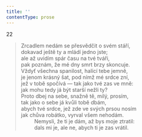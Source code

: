 ```yaml
---
title: ''
contentType: prose
---
```


22

> Zrcadlem nedám se přesvědčit o svém stáří,  
> dokavad ještě ty a mládí jedno jste;  
> ale až uvidím spár času na tvé tváři,  
> pak poznám, že mé dny smrt brzy skoncuje.  
> Vždyť všechna spanilost, halící tebe jemně,  
> je jenom krásný šat, pod nímž mé srdce zní,  
> jež v tobě spočívá — tak jako tvé zas ve mně:  
> jak mohu tedy já být starší nežli ty?  
> Proto dbej na sebe, snažně tě, milý, prosím,  
> tak jako o sebe já kvůli tobě dbám,  
> abych tvé srdce, jež zde ve svých prsou nosím  
> jak chůva robátko, vyrval všem nehodám.  
>          Nemysli, že ti je dám, až bys moje ztratil:  
>          dals mi je, ale ne, abych ti je zas vrátil.
